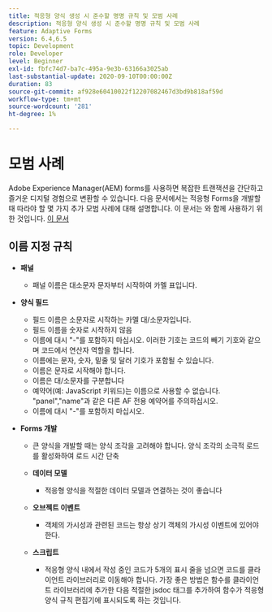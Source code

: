 ```yaml
---
title: 적응형 양식 생성 시 준수할 명명 규칙 및 모범 사례
description: 적응형 양식 생성 시 준수할 명명 규칙 및 모범 사례
feature: Adaptive Forms
version: 6.4,6.5
topic: Development
role: Developer
level: Beginner
exl-id: fbfc74d7-ba7c-495a-9e3b-63166a3025ab
last-substantial-update: 2020-09-10T00:00:00Z
duration: 83
source-git-commit: af928e60410022f12207082467d3bd9b818af59d
workflow-type: tm+mt
source-wordcount: '281'
ht-degree: 1%

---
```


# 모범 사례

Adobe Experience Manager(AEM) forms를 사용하면 복잡한 트랜잭션을 간단하고 즐거운 디지털 경험으로 변환할 수 있습니다. 다음 문서에서는 적응형 Forms을 개발할 때 따라야 할 몇 가지 추가 모범 사례에 대해 설명합니다. 이 문서는 와 함께 사용하기 위한 것입니다. [이 문서](https://helpx.adobe.com/experience-manager/6-3/forms/using/adaptive-forms-best-practices.html#Overview)

## 이름 지정 규칙

* **패널**
   * 패널 이름은 대소문자 문자부터 시작하여 카멜 표입니다.

* **양식 필드**
   * 필드 이름은 소문자로 시작하는 카멜 대/소문자입니다.
   * 필드 이름을 숫자로 시작하지 않음
   * 이름에 대시 &quot;-&quot;를 포함하지 마십시오. 이러한 기호는 코드의 빼기 기호와 같으며 코드에서 연산자 역할을 합니다.
   * 이름에는 문자, 숫자, 밑줄 및 달러 기호가 포함될 수 있습니다.
   * 이름은 문자로 시작해야 합니다.
   * 이름은 대/소문자를 구분합니다
   * 예약어(예: JavaScript 키워드)는 이름으로 사용할 수 없습니다. &quot;panel&quot;,&quot;name&quot;과 같은 다른 AF 전용 예약어를 주의하십시오.
   * 이름에 대시 &quot;-&quot;를 포함하지 마십시오.
* **Forms 개발**
   * 큰 양식을 개발할 때는 양식 조각을 고려해야 합니다. 양식 조각의 소극적 로드를 활성화하여 로드 시간 단축
   * **데이터 모델**
      * 적응형 양식을 적절한 데이터 모델과 연결하는 것이 좋습니다

   * **오브젝트 이벤트**
      * 객체의 가시성과 관련된 코드는 항상 상기 객체의 가시성 이벤트에 있어야 한다.
   * **스크립트**
      * 적응형 양식 내에서 작성 중인 코드가 5개의 표시 줄을 넘으면 코드를 클라이언트 라이브러리로 이동해야 합니다. 가장 좋은 방법은 함수를 클라이언트 라이브러리에 추가한 다음 적절한 jsdoc 태그를 추가하여 함수가 적응형 양식 규칙 편집기에 표시되도록 하는 것입니다.
